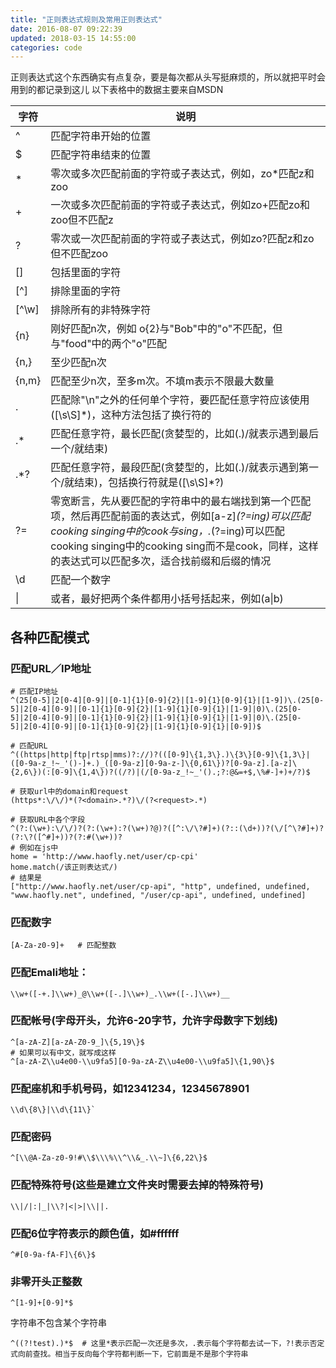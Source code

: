 ```yaml
---
title: "正则表达式规则及常用正则表达式"
date: 2016-08-07 09:22:39
updated: 2018-03-15 14:55:00
categories: code
---
```

正则表达式这个东西确实有点复杂，要是每次都从头写挺麻烦的，所以就把平时会用到的都记录到这儿 以下表格中的数据主要来自MSDN

| 字符      | 说明                                       |
| ------- | ---------------------------------------- |
| ^       | 匹配字符串开始的位置                               |
| $       | 匹配字符串结束的位置                               |
| *       | 零次或多次匹配前面的字符或子表达式，例如，zo*匹配z和zoo          |
| +       | 一次或多次匹配前面的字符或子表达式，例如zo+匹配zo和zoo但不匹配z     |
| ?       | 零次或一次匹配前面的字符或子表达式，例如zo?匹配z和zo但不匹配zoo     |
| []      | 包括里面的字符                                  |
| [^]     | 排除里面的字符                                  |
| [^\w]   | 排除所有的非特殊字符                               |
| \{n\}   | 刚好匹配n次，例如 o\{2\}与"Bob"中的"o"不匹配，但与"food"中的两个"o"匹配 |
| \{n,\}  | 至少匹配n次                                   |
| \{n,m\} | 匹配至少n次，至多m次。不填m表示不限最大数量                  |
| .       | 匹配除"\\n"之外的任何单个字符，要匹配任意字符应该使用([\s\S]*)，这种方法包括了换行符的 |
| .*      | 匹配任意字符，最长匹配(贪婪型的，比如(.)/就表示遇到最后一个/就结束)    |
| .*?     | 匹配任意字符，最段匹配(贪婪型的，比如(.)/就表示遇到第一个/就结束)，包括换行符就是([\s\S]*?) |
| ?=      | 零宽断言，先从要匹配的字符串中的最右端找到第一个匹配项，然后再匹配前面的表达式，例如[a-z]*(?=ing)可以匹配cooking singing中的cook与sing，.*(?=ing)可以匹配cooking singing中的cooking sing而不是cook，同样，这样的表达式可以匹配多次，适合找前缀和后缀的情况 |
| \d      | 匹配一个数字                                   |
| \|      | 或者，最好把两个条件都用小括号括起来，例如(a\|b)              |

<!--more-->

## 各种匹配模式

### 匹配URL／IP地址

```shell
# 匹配IP地址
^(25[0-5]|2[0-4][0-9]|[0-1]{1}[0-9]{2}|[1-9]{1}[0-9]{1}|[1-9])\.(25[0-5]|2[0-4][0-9]|[0-1]{1}[0-9]{2}|[1-9]{1}[0-9]{1}|[1-9]|0)\.(25[0-5]|2[0-4][0-9]|[0-1]{1}[0-9]{2}|[1-9]{1}[0-9]{1}|[1-9]|0)\.(25[0-5]|2[0-4][0-9]|[0-1]{1}[0-9]{2}|[1-9]{1}[0-9]{1}|[0-9])$

# 匹配URL
^((https|http|ftp|rtsp|mms)?://)?(([0-9]\{1,3\}.)\{3\}[0-9]\{1,3\}|([0-9a-z_!~_'()-]+.)_([0-9a-z][0-9a-z-]\{0,61\})?[0-9a-z].[a-z]\{2,6\})(:[0-9]\{1,4\})?((/?)|(/[0-9a-z_!~_'().;?:@&=+$,\%#-]+)+/?)$

# 获取url中的domain和request
(https*:\/\/)*(?<domain>.*?)\/(?<request>.*)

# 获取URL中各个字段
^(?:(\w+):\/\/)?(?:(\w+):?(\w+)?@)?([^:\/\?#]+)(?::(\d+))?(\/[^\?#]+)?(?:\?([^#]+))?(?:#(\w+))?
# 例如在js中
home = 'http://www.haofly.net/user/cp-cpi'
home.match(/该正则表达式/)
# 结果是
["http://www.haofly.net/user/cp-api", "http", undefined, undefined, "www.haofly.net", undefined, "/user/cp-api", undefined, undefined]
```

### 匹配数字

	[A-Za-z0-9]+   # 匹配整数

### 匹配Emali地址：
	\\w+([-+.]\\w+)_@\\w+([-.]\\w+)_.\\w+([-.]\\w+)__

### 匹配帐号(字母开头，允许6-20字节，允许字母数字下划线)
	^[a-zA-Z][a-zA-Z0-9_]\{5,19\}$
	# 如果可以有中文，就写成这样
	^[a-zA-Z\\u4e00-\\u9fa5][0-9a-zA-Z\\u4e00-\\u9fa5]\{1,90\}$

### 匹配座机和手机号码，如12341234，12345678901
	\\d\{8\}|\\d\{11\}`

### 匹配密码
	^[\\@A-Za-z0-9!#\\$\\\%\\^\\&_.\\~]\{6,22\}$
### 匹配特殊符号(这些是建立文件夹时需要去掉的特殊符号)
	\\|/|:|_|\\?|<|>|\\||.

### 匹配6位字符表示的颜色值，如#ffffff
	^#[0-9a-fA-F]\{6\}$

### 非零开头正整数
	^[1-9]+[0-9]*$
字符串不包含某个字符串

```shell
^((?!test).)*$	# 这里*表示匹配一次还是多次，.表示每个字符都去试一下，?!表示否定式向前查找。相当于反向每个字符都判断一下，它前面是不是那个字符串
```